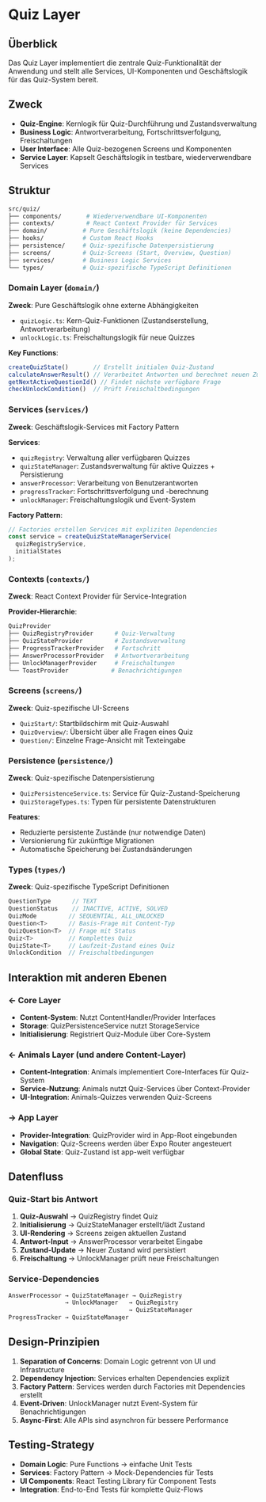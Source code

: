 # Quiz Layer

## Überblick

Das Quiz Layer implementiert die zentrale Quiz-Funktionalität der Anwendung und stellt alle Services, UI-Komponenten und Geschäftslogik für das Quiz-System bereit.

## Zweck

- **Quiz-Engine**: Kernlogik für Quiz-Durchführung und Zustandsverwaltung
- **Business Logic**: Antwortverarbeitung, Fortschrittsverfolgung, Freischaltungen
- **User Interface**: Alle Quiz-bezogenen Screens und Komponenten
- **Service Layer**: Kapselt Geschäftslogik in testbare, wiederverwendbare Services

## Struktur

```bash
src/quiz/
├── components/       # Wiederverwendbare UI-Komponenten
├── contexts/         # React Context Provider für Services
├── domain/          # Pure Geschäftslogik (keine Dependencies)
├── hooks/           # Custom React Hooks
├── persistence/     # Quiz-spezifische Datenpersistierung
├── screens/         # Quiz-Screens (Start, Overview, Question)
├── services/        # Business Logic Services
└── types/           # Quiz-spezifische TypeScript Definitionen
```

### Domain Layer (`domain/`)

**Zweck**: Pure Geschäftslogik ohne externe Abhängigkeiten

- `quizLogic.ts`: Kern-Quiz-Funktionen (Zustandserstellung, Antwortverarbeitung)
- `unlockLogic.ts`: Freischaltungslogik für neue Quizzes

**Key Functions**:

```typescript
createQuizState()       // Erstellt initialen Quiz-Zustand
calculateAnswerResult() // Verarbeitet Antworten und berechnet neuen Zustand
getNextActiveQuestionId() // Findet nächste verfügbare Frage
checkUnlockCondition()  // Prüft Freischaltbedingungen
```

### Services (`services/`)

**Zweck**: Geschäftslogik-Services mit Factory Pattern

**Services**:

- `quizRegistry`: Verwaltung aller verfügbaren Quizzes
- `quizStateManager`: Zustandsverwaltung für aktive Quizzes + Persistierung
- `answerProcessor`: Verarbeitung von Benutzerantworten
- `progressTracker`: Fortschrittsverfolgung und -berechnung
- `unlockManager`: Freischaltungslogik und Event-System

**Factory Pattern**:

```typescript
// Factories erstellen Services mit expliziten Dependencies
const service = createQuizStateManagerService(
  quizRegistryService,
  initialStates
);
```

### Contexts (`contexts/`)

**Zweck**: React Context Provider für Service-Integration

**Provider-Hierarchie**:

```bash
QuizProvider
├── QuizRegistryProvider      # Quiz-Verwaltung
├── QuizStateProvider         # Zustandsverwaltung
├── ProgressTrackerProvider   # Fortschritt
├── AnswerProcessorProvider   # Antwortverarbeitung
├── UnlockManagerProvider     # Freischaltungen
└── ToastProvider            # Benachrichtigungen
```

### Screens (`screens/`)

**Zweck**: Quiz-spezifische UI-Screens

- `QuizStart/`: Startbildschirm mit Quiz-Auswahl
- `QuizOverview/`: Übersicht über alle Fragen eines Quiz
- `Question/`: Einzelne Frage-Ansicht mit Texteingabe

### Persistence (`persistence/`)

**Zweck**: Quiz-spezifische Datenpersistierung

- `QuizPersistenceService.ts`: Service für Quiz-Zustand-Speicherung
- `QuizStorageTypes.ts`: Typen für persistente Datenstrukturen

**Features**:

- Reduzierte persistente Zustände (nur notwendige Daten)
- Versionierung für zukünftige Migrationen
- Automatische Speicherung bei Zustandsänderungen

### Types (`types/`)

**Zweck**: Quiz-spezifische TypeScript Definitionen

```typescript
QuestionType      // TEXT
QuestionStatus    // INACTIVE, ACTIVE, SOLVED
QuizMode         // SEQUENTIAL, ALL_UNLOCKED
Question<T>      // Basis-Frage mit Content-Typ
QuizQuestion<T>  // Frage mit Status
Quiz<T>          // Komplettes Quiz
QuizState<T>     // Laufzeit-Zustand eines Quiz
UnlockCondition  // Freischaltbedingungen
```

## Interaktion mit anderen Ebenen

### ← Core Layer

- **Content-System**: Nutzt ContentHandler/Provider Interfaces
- **Storage**: QuizPersistenceService nutzt StorageService
- **Initialisierung**: Registriert Quiz-Module über Core-System

### ← Animals Layer (und andere Content-Layer)

- **Content-Integration**: Animals implementiert Core-Interfaces für Quiz-System
- **Service-Nutzung**: Animals nutzt Quiz-Services über Context-Provider
- **UI-Integration**: Animals-Quizzes verwenden Quiz-Screens

### → App Layer

- **Provider-Integration**: QuizProvider wird in App-Root eingebunden
- **Navigation**: Quiz-Screens werden über Expo Router angesteuert
- **Global State**: Quiz-Zustand ist app-weit verfügbar

## Datenfluss

### Quiz-Start bis Antwort

1. **Quiz-Auswahl** → QuizRegistry findet Quiz
2. **Initialisierung** → QuizStateManager erstellt/lädt Zustand
3. **UI-Rendering** → Screens zeigen aktuellen Zustand
4. **Antwort-Input** → AnswerProcessor verarbeitet Eingabe
5. **Zustand-Update** → Neuer Zustand wird persistiert
6. **Freischaltung** → UnlockManager prüft neue Freischaltungen

### Service-Dependencies

```bash
AnswerProcessor → QuizStateManager → QuizRegistry
                → UnlockManager   → QuizRegistry
                                  → QuizStateManager
ProgressTracker → QuizStateManager
```

## Design-Prinzipien

1. **Separation of Concerns**: Domain Logic getrennt von UI und Infrastructure
2. **Dependency Injection**: Services erhalten Dependencies explizit
3. **Factory Pattern**: Services werden durch Factories mit Dependencies erstellt
4. **Event-Driven**: UnlockManager nutzt Event-System für Benachrichtigungen
5. **Async-First**: Alle APIs sind asynchron für bessere Performance

## Testing-Strategy

- **Domain Logic**: Pure Functions → einfache Unit Tests
- **Services**: Factory Pattern → Mock-Dependencies für Tests
- **UI Components**: React Testing Library für Component Tests
- **Integration**: End-to-End Tests für komplette Quiz-Flows
